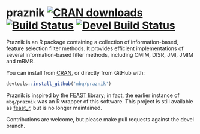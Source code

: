 # praznik [![CRAN downloads](http://cranlogs.r-pkg.org/badges/praznik)](http://cran.rstudio.com/web/packages/praznik/index.html) [![Build Status](https://travis-ci.org/mbq/praznik.svg?branch=master)](https://travis-ci.org/mbq/praznik) [![Devel Build Status](https://travis-ci.org/mbq/praznik.svg?branch=devel)](https://travis-ci.org/mbq/praznik)

Praznik is an R package containing a collection of information-based, feature selection filter methods.
It provides efficient implementations of several information-based filter methods, including CMIM, DISR, JMI, JMIM and mRMR.

You can install from [CRAN](https://cran.r-project.org/package=praznik), or directly from GitHub with:

```r
devtools::install_github('mbq/praznik')
```

Praznik is inspired by the [FEAST library](https://github.com/Craigacp/FEAST); in fact, the earlier instance of `mbq/praznik` was an R wrapper of this software. 
This project is still available as [feast_r](https://github.com/mbq/feast_r), but is no longer maintained.

Contributions are welcome, but please make pull requests against the devel branch.

